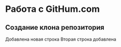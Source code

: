 # Работа с GitHum.com

## Создание клона репозитория

Добавлена новая строка
Вторая строка добавлена

